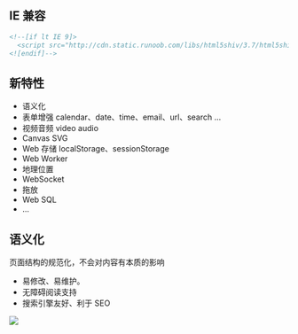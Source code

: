## IE 兼容

```html
<!--[if lt IE 9]>
  <script src="http://cdn.static.runoob.com/libs/html5shiv/3.7/html5shiv.min.js"></script>
<![endif]-->
```

## 新特性

- 语义化
- 表单增强 calendar、date、time、email、url、search ...
- 视频音频 video audio
- Canvas SVG
- Web 存储 localStorage、sessionStorage
- Web Worker
- 地理位置
- WebSocket
- 拖放
- Web SQL
- ...

## 语义化

页面结构的规范化，不会对内容有本质的影响

- 易修改、易维护。
- 无障碍阅读支持
- 搜索引擎友好、利于 SEO

![](/fe/html/html_0.png)
